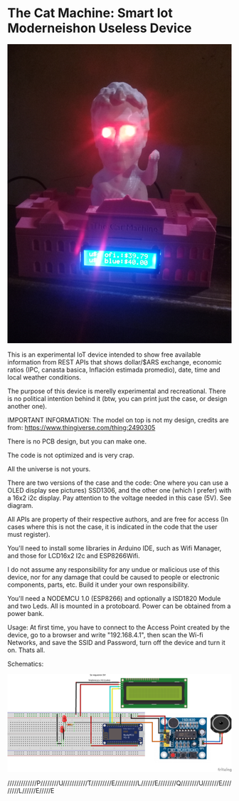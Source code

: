 # The Cat Machine: Smart Iot Moderneishon Useless Device
![PUTE LE QUE LEE](https://github.com/machirulo/thecatmachine/blob/master/Images/20180904_232336.jpg?raw=true)

This is an experimental IoT device intended to show free available information from REST APIs that shows dollar/$ARS exchange, economic ratios (IPC, canasta basica, Inflación estimada promedio), date, time and local weather conditions.

The purpose of this device is merelly experimental and recreational. There is no political intention behind it (btw, you can print just the case, or design another one).

IMPORTANT INFORMATION: The model on top is not my design, credits are from: https://www.thingiverse.com/thing:2490305

There is no PCB design, but you can make one.

The code is not optimized and is very crap.

All the universe is not yours.

There are two versions of the case and the code: One where you can use a OLED display see pictures) SSD1306, and the other one (which I prefer) with a 16x2 i2c display. Pay attention to the voltage needed in this case (5V). See diagram.

All APIs are property of their respective authors, and are free for access (In cases where this is not the case, it is indicated in the code that the user must register).

You'll need to install some libraries in Arduino IDE, such as Wifi Manager, and those for LCD16x2 I2c and ESP8266Wifi.

I do not assume any responsibility for any undue or malicious use of this device, nor for any damage that could be caused to people or electronic components, parts, etc. Build it under your own responsibility.

You'll need a NODEMCU 1.0 (ESP8266) and optionally a ISD1820 Module and two Leds. All is mounted in a protoboard. Power can be obtained from a power bank.

Usage: At first time, you have to connect to the Access Point created by the device, go to a browser and write "192.168.4.1", then scan the Wi-fi Networks, and save the SSID and Password, turn off the device and turn it on. Thats all.

Schematics:  

![PUTE LE QUE LEE](https://github.com/machirulo/thecatmachine/blob/master/Images/Esquema-conexion.png?raw=true)


/////////////P////////U///////////T/////////E//////////L//////E////////Q////////U///////E/////////L//////E/////E

